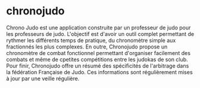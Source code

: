 # chronojudo

Chrono Judo est une application construite par un professeur de judo pour les professeurs de judo.
L'objectif est d'avoir un outil complet permettant de rythmer les différents temps de pratique, du chronomètre simple aux fractionnés les plus complexes.
En outre, Chronojudo propose un chronomètre de combat fonctionnel permettant d'organiser facilement des combats et même de cpetites compétitions entre les judokas de son club.
Pour finir, Chronojudo offre un résumé des spécificités de l'arbitrage dans la fédération Française de Judo. Ces informations sont régulièrement mises à jour par une veille régulière.
